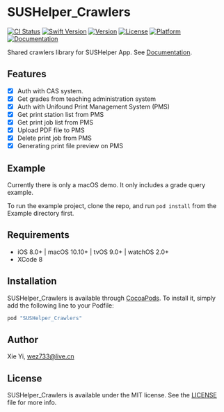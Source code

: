 # SUSHelper_Crawlers

[![CI Status](http://img.shields.io/travis/imxieyi/SUSHelper_Crawlers.svg?style=flat)](https://travis-ci.org/imxieyi/SUSHelper_Crawlers)
[![Swift Version](http://img.shields.io/badge/Swift-4.0-blue.svg)](https://swift.org/)
[![Version](https://img.shields.io/cocoapods/v/SUSHelper_Crawlers.svg?style=flat)](http://cocoapods.org/pods/SUSHelper_Crawlers)
[![License](https://img.shields.io/cocoapods/l/SUSHelper_Crawlers.svg?style=flat)](http://cocoapods.org/pods/SUSHelper_Crawlers)
[![Platform](https://img.shields.io/cocoapods/p/SUSHelper_Crawlers.svg?style=flat)](http://cocoapods.org/pods/SUSHelper_Crawlers)
[![Documentation](https://img.shields.io/cocoapods/metrics/doc-percent/SUSHelper_Crawlers.svg)](http://cocoadocs.org/docsets/SUSHelper_Crawlers/)

Shared crawlers library for SUSHelper App.
See [Documentation](http://cocoadocs.org/docsets/SUSHelper_Crawlers/).

## Features

- [x] Auth with CAS system.
- [x] Get grades from teaching administration system
- [x] Auth with Unifound Print Management System (PMS)
- [x] Get print station list from PMS
- [x] Get print job list from PMS
- [x] Upload PDF file to PMS
- [x] Delete print job from PMS
- [x] Generating print file preview on PMS

## Example

Currently there is only a macOS demo. It only includes a grade query example.

To run the example project, clone the repo, and run `pod install` from the Example directory first.

## Requirements

- iOS 8.0+ | macOS 10.10+ | tvOS 9.0+ | watchOS 2.0+
- XCode 8

## Installation

SUSHelper_Crawlers is available through [CocoaPods](http://cocoapods.org). To install it, simply add the following line to your Podfile:

```ruby
pod "SUSHelper_Crawlers"
```

## Author

Xie Yi, wez733@live.cn

## License

SUSHelper_Crawlers is available under the MIT license. See the [LICENSE](https://github.com/imxieyi/SUSHelper_Crawlers/blob/master/LICENSE) file for more info.
